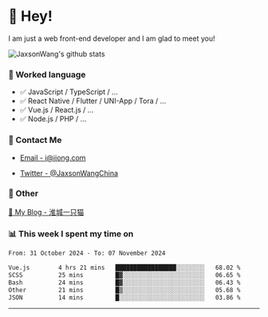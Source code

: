 # 👋 Hey!

I am just a web front-end developer and I am glad to meet you!

![JaxsonWang's github stats](https://github-readme-stats.vercel.app/api?username=JaxsonWang&&show_icons=true&&title_color=1abc9c&&icon_color=1abc9c)


### 📝 Worked language

- ✅ JavaScript / TypeScript / ...
- ✅ React Native / Flutter / UNI-App / Tora / ...
- ✅ Vue.js / React.js / ...
- ✅ Node.js / PHP / ...

### 📮 Contact Me

- [Email - i@iiong.com](mailto:i@iiong.com)

- [Twitter - @JaxsonWangChina](https://twitter.com/JaxsonWangChina)

### 🤪 Other

[📌 My Blog - 淮城一只猫](https://iiong.com)

### 📊 This week I spent my time on

<!--START_SECTION:waka-->

```txt
From: 31 October 2024 - To: 07 November 2024

Vue.js        4 hrs 21 mins   █████████████████░░░░░░░░   68.02 %
SCSS          25 mins         █▓░░░░░░░░░░░░░░░░░░░░░░░   06.65 %
Bash          24 mins         █▓░░░░░░░░░░░░░░░░░░░░░░░   06.43 %
Other         21 mins         █▒░░░░░░░░░░░░░░░░░░░░░░░   05.68 %
JSON          14 mins         █░░░░░░░░░░░░░░░░░░░░░░░░   03.86 %
```

<!--END_SECTION:waka-->

---
